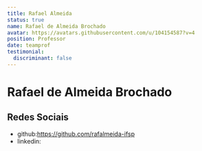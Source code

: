 ```yaml
---
title: Rafael Almeida
status: true
name: Rafael de Almeida Brochado
avatar: https://avatars.githubusercontent.com/u/104154587?v=4
position: Professor
date: teamprof
testimonial:
  discriminant: false
---
```

# Rafael de Almeida Brochado

## Redes Sociais

- github:https://github.com/rafalmeida-ifsp
- linkedin:
